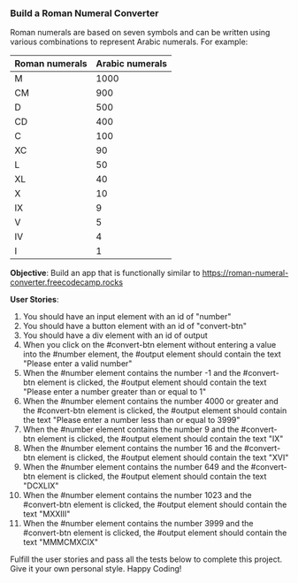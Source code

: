 ### Build a Roman Numeral Converter

Roman numerals are based on seven symbols and can be written using various combinations to represent Arabic numerals. For example:

<table>
  <thead>
    <tr>
      <th>Roman numerals</th>
      <th>Arabic numerals</th>
    </tr>
  </thead>
  <tbody>
    <tr>
      <td>M</td>
      <td>1000</td>
    </tr>
    <tr>
      <td>CM</td>
      <td>900</td>
    </tr>
    <tr>
      <td>D</td>
      <td>500</td>
    </tr>
    <tr>
      <td>CD</td>
      <td>400</td>
    </tr>
    <tr>
      <td>C</td>
      <td>100</td>
    </tr>
    <tr>
      <td>XC</td>
      <td>90</td>
    </tr>
    <tr>
      <td>L</td>
      <td>50</td>
    </tr>
    <tr>
      <td>XL</td>
      <td>40</td>
    </tr>
    <tr>
      <td>X</td>
      <td>10</td>
    </tr>
    <tr>
      <td>IX</td>
      <td>9</td>
    </tr>
    <tr>
      <td>V</td>
      <td>5</td>
    </tr>
    <tr>
      <td>IV</td>
      <td>4</td>
    </tr>
    <tr>
      <td>I</td>
      <td>1</td>
    </tr>
  </tbody>
</table>

**Objective**: Build an app that is functionally similar to https://roman-numeral-converter.freecodecamp.rocks

**User Stories**:

1. You should have an input element with an id of "number"
1. You should have a button element with an id of "convert-btn"
1. You should have a div element with an id of output
1. When you click on the #convert-btn element without entering a value into the #number element, the #output element should contain the text "Please enter a valid number"
1. When the #number element contains the number -1 and the #convert-btn element is clicked, the #output element should contain the text "Please enter a number greater than or equal to 1"
1. When the #number element contains the number 4000 or greater and the #convert-btn element is clicked, the #output element should contain the text "Please enter a number less than or equal to 3999"
1. When the #number element contains the number 9 and the #convert-btn element is clicked, the #output element should contain the text "IX"
1. When the #number element contains the number 16 and the #convert-btn element is clicked, the #output element should contain the text "XVI"
1. When the #number element contains the number 649 and the #convert-btn element is clicked, the #output element should contain the text "DCXLIX"
1. When the #number element contains the number 1023 and the #convert-btn element is clicked, the #output element should contain the text "MXXIII"
1. When the #number element contains the number 3999 and the #convert-btn element is clicked, the #output element should contain the text "MMMCMXCIX"

Fulfill the user stories and pass all the tests below to complete this project. Give it your own personal style. Happy Coding!

